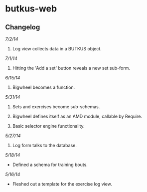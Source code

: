 butkus-web
==========

Changelog
---------

*7/2/14*

1. Log view collects data in a BUTKUS object.



*7/1/14*

1. Hitting the 'Add a set' button reveals a new set sub-form.



*6/15/14*

1. Bigwheel becomes a function.



*5/31/14*

1. Sets and exercises become sub-schemas.

2. Bigwheel defines itself as an AMD module, callable by Require.

3. Basic selector engine functionality.



*5/27/14*

1. Log form talks to the database.



*5/18/14*

- Defined a schema for training bouts.



*5/16/14*

- Fleshed out a template for the exercise log view.
